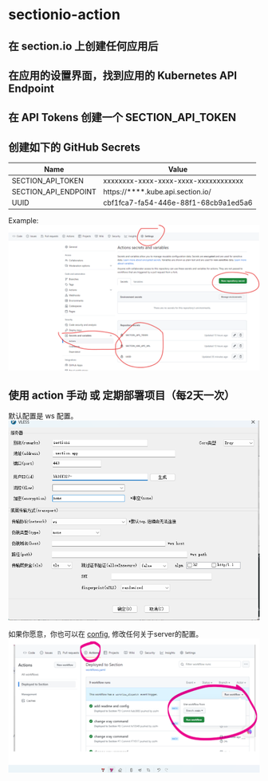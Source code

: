 # sectionio-action

## 在 section.io 上创建任何应用后

## 在应用的设置界面，找到应用的 Kubernetes API Endpoint

## 在 API Tokens 创建一个 SECTION_API_TOKEN

## 创建如下的 GitHub Secrets

<!-- 创建一个三行两列的 markdown table -->

| Name | Value |
| ---- | ----- |
| SECTION_API_TOKEN | xxxxxxxx-xxxx-xxxx-xxxx-xxxxxxxxxxxx |
| SECTION_API_ENDPOINT | https://****.kube.api.section.io/ |
| UUID | cbf1fca7-fa54-446e-88f1-68cb9a1ed5a6 |

Example:
![img](./doc/section-io.png)


## 使用 action 手动 或 定期部署项目（每2天一次）

默认配置是 ws 配置。
![img](./doc/section3.png)

如果你愿意，你也可以在 [config](./k8s/config.yaml), 修改任何关于server的配置。
![img](./doc/section2.png)
